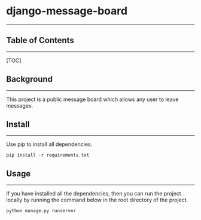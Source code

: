 # django-message-board
***
## Table of Contents
***
[TOC]
## Background
***
This project is a public message board which allows any user to leave messages.
## Install
***
Use pip to install all dependencies.
```
pip install -r requirements.txt
```
## Usage
***
If you have installed all the dependencies, then you can run the project locally by running the command below in the root directory of the project.
```
python manage.py runserver
```